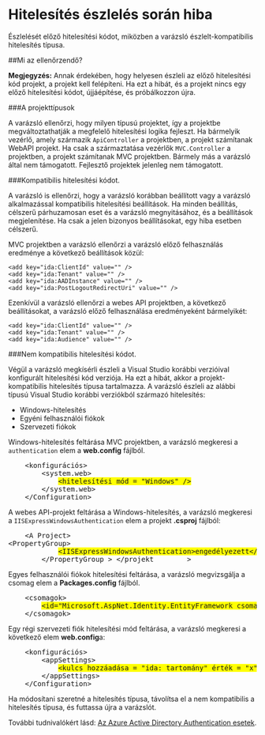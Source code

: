 <properties 
    pageTitle="Hitelesítés észlelési során hiba" 
    description="Az active directory-kapcsolat varázsló észlelt-kompatibilis hitelesítés típusa" 
    services="active-directory" 
    documentationCenter="" 
    authors="TomArcher" 
    manager="douge" 
    editor=""/>
  
<tags 
    ms.service="active-directory" 
    ms.workload="web" 
    ms.tgt_pltfrm="vs-getting-started" 
    ms.devlang="na" 
    ms.topic="article" 
    ms.date="08/15/2016" 
    ms.author="tarcher"/>

# <a name="error-during-authentication-detection"></a>Hitelesítés észlelés során hiba

Észlelését előző hitelesítési kódot, miközben a varázsló észlelt-kompatibilis hitelesítés típusa.   

##<a name="what-is-being-checked"></a>Mi az ellenőrzendő?

**Megjegyzés:** Annak érdekében, hogy helyesen észleli az előző hitelesítési kód projekt, a projekt kell felépíteni.  Ha ezt a hibát, és a projekt nincs egy előző hitelesítési kódot, újjáépítése, és próbálkozzon újra.

###<a name="project-types"></a>A projekttípusok

A varázsló ellenőrzi, hogy milyen típusú projektet, így a projektbe megváltoztathatják a megfelelő hitelesítési logika fejleszt.  Ha bármelyik vezérlő, amely származik `ApiController` a projektben, a projekt számítanak WebAPI projekt.  Ha csak a származtatása vezérlők `MVC.Controller` a projektben, a projekt számítanak MVC projektben.  Bármely más a varázsló által nem támogatott.  Fejlesztő projektek jelenleg nem támogatott.

###<a name="compatible-authentication-code"></a>Kompatibilis hitelesítési kódot.

A varázsló is ellenőrzi, hogy a varázsló korábban beállított vagy a varázsló alkalmazással kompatibilis hitelesítési beállítások.  Ha minden beállítás, célszerű párhuzamosan eset és a varázsló megnyitásához, és a beállítások megjelenítése.  Ha csak a jelen bizonyos beállításokat, egy hiba esetben célszerű.

MVC projektben a varázsló ellenőrzi a varázsló előző felhasználás eredménye a következő beállítások közül:

    <add key="ida:ClientId" value="" />
    <add key="ida:Tenant" value="" />
    <add key="ida:AADInstance" value="" />
    <add key="ida:PostLogoutRedirectUri" value="" />

Ezenkívül a varázsló ellenőrzi a webes API projektben, a következő beállításokat, a varázsló előző felhasználása eredményeként bármelyikét:

    <add key="ida:ClientId" value="" />
    <add key="ida:Tenant" value="" />
    <add key="ida:Audience" value="" />

###<a name="incompatible-authentication-code"></a>Nem kompatibilis hitelesítési kódot.

Végül a varázsló megkísérli észleli a Visual Studio korábbi verzióival konfigurált hitelesítési kód verziója. Ha ezt a hibát, akkor a projekt-kompatibilis hitelesítés típusa tartalmazza. A varázsló észleli az alábbi típusú Visual Studio korábbi verziókból származó hitelesítés:

* Windows-hitelesítés 
* Egyéni felhasználói fiókok 
* Szervezeti fiókok 
 

Windows-hitelesítés feltárása MVC projektben, a varázsló megkeresi a `authentication` elem a **web.config** fájlból.

<pre>
    &lt;konfigurációs&gt;
        &lt;system.web&gt;
            <span style="background-color: yellow">&lt;hitelesítési mód = "Windows" /&gt;</span>
        &lt;/system.web&gt;
    &lt;/Configuration&gt;
</pre>

A webes API-projekt feltárása a Windows-hitelesítés, a varázsló megkeresi a `IISExpressWindowsAuthentication` elem a projekt **.csproj** fájlból:

<pre>
    &lt;A Project&gt;
&lt;PropertyGroup&gt;
            <span style="background-color: yellow">&lt;IISExpressWindowsAuthentication&gt;engedélyezett&lt;/IISExpressWindowsAuthentication&gt;</span>
        &lt;/PropertyGroup > &lt;/projekt        &gt;
</pre>

Egyes felhasználói fiókok hitelesítési feltárása, a varázsló megvizsgálja a csomag elem a **Packages.config** fájlból.

<pre>
    &lt;csomagok&gt;
        <span style="background-color: yellow">&lt;id="Microsoft.AspNet.Identity.EntityFramework csomag" verzió = "2.1.0" targetFramework = "net45" /&gt;</span>
    &lt;/csomagok&gt;
</pre>

Egy régi szervezeti fiók hitelesítési mód feltárása, a varázsló megkeresi a következő elem **web.config**a:

<pre>
    &lt;konfigurációs&gt;
        &lt;appSettings&gt;
            <span style="background-color: yellow">&lt;kulcs hozzáadása = "ida: tartomány" érték = "x" /&gt;</span>
        &lt;/appSettings&gt;
    &lt;/Configuration&gt;
</pre>

Ha módosítani szeretné a hitelesítés típusa, távolítsa el a nem kompatibilis a hitelesítés típusa, és futtassa újra a varázslót.

További tudnivalókért lásd: [Az Azure Active Directory Authentication esetek](active-directory-authentication-scenarios.md).